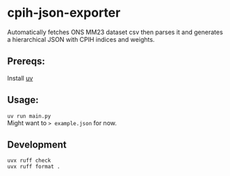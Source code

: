 # cpih-json-exporter

Automatically fetches ONS MM23 dataset csv then parses it and generates a hierarchical JSON with CPIH indices and weights.

## Prereqs:
Install [uv](https://docs.astral.sh/uv/getting-started/installation/)

## Usage:

`uv run main.py`  
Might want to `> example.json` for now.

## Development

`uvx ruff check`  
`uvx ruff format .`